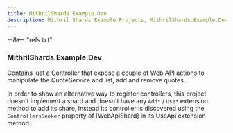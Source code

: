 ```yaml
---
title: MithrilShards.Example.Dev
description: Mithril Shards Example Projects, MithrilShards.Example.Dev
---
```


--8<-- "refs.txt"

### MithrilShards.Example.Dev

Contains just a Controller that expose a couple of Web API actions to manipulate the QuoteService and list, add and remove quotes.

In order to show an alternative way to register controllers, this project doesn't implement a shard and doesn't have any `Add*` / `Use*` extension method to add its share, instead its controller is discovered using the `ControllersSeeker` property of [WebApiShard] in its UseApi extension method..
